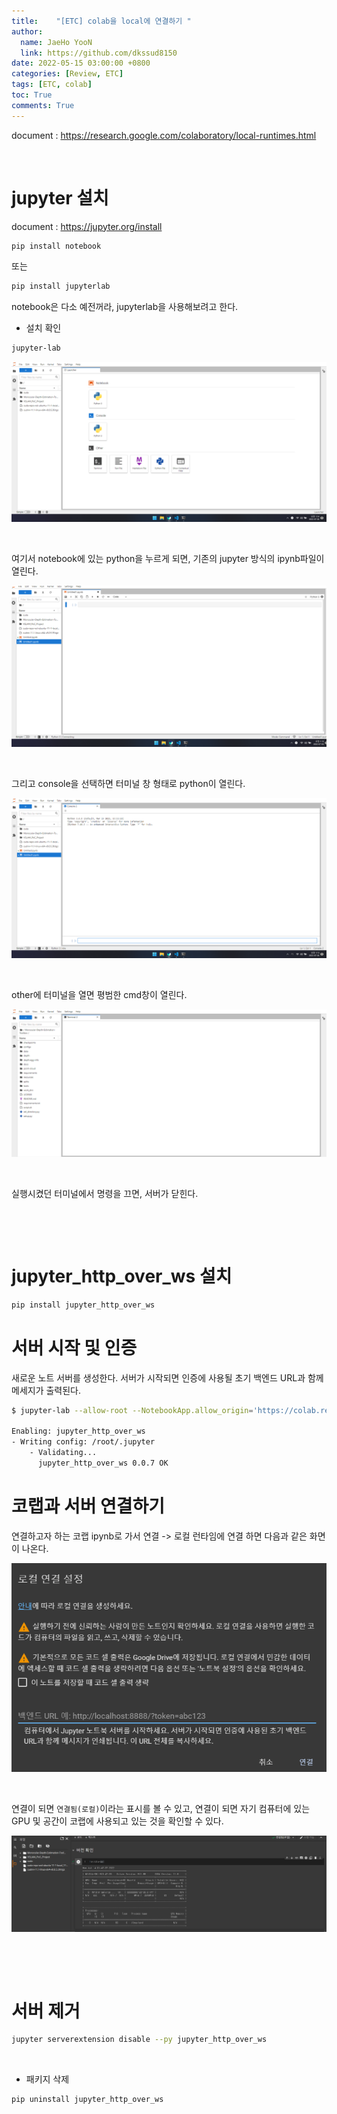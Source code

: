 ```yaml
---
title:    "[ETC] colab을 local에 연결하기 "
author:
  name: JaeHo YooN
  link: https://github.com/dkssud8150
date: 2022-05-15 03:00:00 +0800
categories: [Review, ETC]
tags: [ETC, colab]
toc: True
comments: True
---
```


document : https://research.google.com/colaboratory/local-runtimes.html

&nbsp;

# jupyter 설치

document : https://jupyter.org/install

```bash
pip install notebook
```

또는

```bash
pip install jupyterlab
```

notebook은 다소 예전꺼라, jupyterlab을 사용해보려고 한다.

- 설치 확인

```bash
jupyter-lab
```

<img src="/assets/img/etc/mainpage.png">

&nbsp;

여기서 notebook에 있는 python을 누르게 되면, 기존의 jupyter 방식의 ipynb파일이 열린다.

<img src="/assets/img/etc/ipynb.png">

&nbsp;

그리고 console을 선택하면 터미널 창 형태로 python이 열린다.

<img src="/assets/img/etc/console.png">

&nbsp;

other에 터미널을 열면 평범한 cmd창이 열린다.

<img src="/assets/img/etc/terminal.png">

&nbsp;

실행시켰던 터미널에서 명령을 끄면, 서버가 닫힌다.

&nbsp;

&nbsp;

# jupyter_http_over_ws 설치

```bash
pip install jupyter_http_over_ws
```

# 서버 시작 및 인증

새로운 노트 서버를 생성한다. 서버가 시작되면 인증에 사용될 초기 백엔드 URL과 함께 메세지가 출력된다.

```bash
$ jupyter-lab --allow-root --NotebookApp.allow_origin='https://colab.research.google.com' --port=8888 --NotebookApp.port_retries=0

Enabling: jupyter_http_over_ws
- Writing config: /root/.jupyter
    - Validating...
      jupyter_http_over_ws 0.0.7 OK
```

# 코랩과 서버 연결하기

연결하고자 하는 코랩 ipynb로 가서 연결 -\> 로컬 런타임에 연결 하면 다음과 같은 화면이 나온다.

<img src="/assets/img/etc/connect_local.png">

&nbsp;

연결이 되면 `연결됨(로컬)`이라는 표시를 볼 수 있고, 연결이 되면 자기 컴퓨터에 있는 GPU 및 공간이 코랩에 사용되고 있는 것을 확인할 수 있다.

<img src="/assets/img/etc/connected_local.png">

&nbsp;

&nbsp;

# 서버 제거

```bash
jupyter serverextension disable --py jupyter_http_over_ws 
```

&nbsp;

- 패키지 삭제

```bash
pip uninstall jupyter_http_over_ws
```